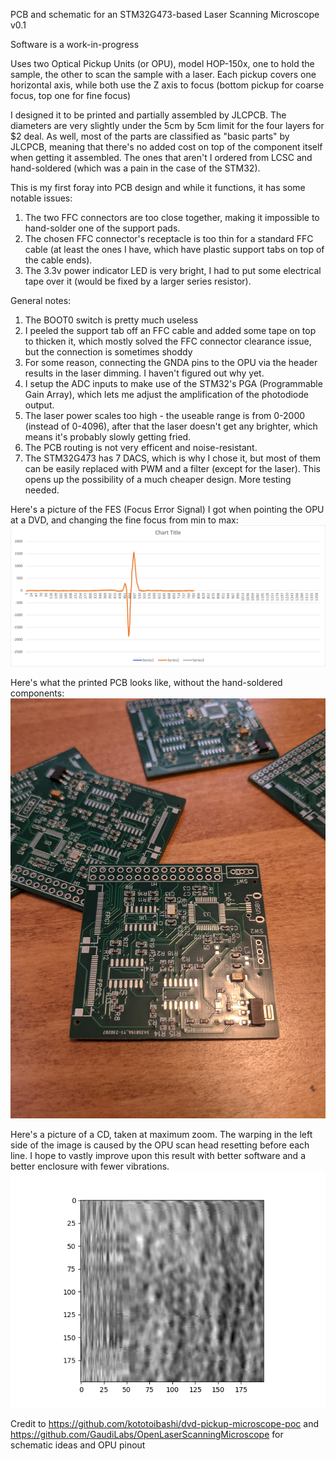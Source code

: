 PCB and schematic for an STM32G473-based Laser Scanning Microscope v0.1

Software is a work-in-progress

Uses two Optical Pickup Units (or OPU), model HOP-150x, one to hold the sample, the other to scan the sample with a laser. Each pickup covers one horizontal axis, while both use the Z axis to focus (bottom pickup for coarse focus, top one for fine focus)

I designed it to be printed and partially assembled by JLCPCB.
The diameters are very slightly under the 5cm by 5cm limit for the four layers for $2 deal.
As well, most of the parts are classified as "basic parts" by JLCPCB, meaning that there's no added cost on top of the component itself when getting it assembled.
The ones that aren't I ordered from LCSC and hand-soldered (which was a pain in the case of the STM32).

This is my first foray into PCB design and while it functions, it has some notable issues:
1. The two FFC connectors are too close together, making it impossible to hand-solder one of the support pads.
2. The chosen FFC connector's receptacle is too thin for a standard FFC cable (at least the ones I have, which have plastic support tabs on top of the cable ends).
3. The 3.3v power indicator LED is very bright, I had to put some electrical tape over it (would be fixed by a larger series resistor).

General notes:
1. The BOOT0 switch is pretty much useless
2. I peeled the support tab off an FFC cable and added some tape on top to thicken it, which mostly solved the FFC connector clearance issue, but the connection is sometimes shoddy
3. For some reason, connecting the GNDA pins to the OPU via the header results in the laser dimming. I haven't figured out why yet.
4. I setup the ADC inputs to make use of the STM32's PGA (Programmable Gain Array), which lets me adjust the amplification of the photodiode output.
5. The laser power scales too high - the useable range is from 0-2000 (instead of 0-4096), after that the laser doesn't get any brighter, which means it's probably slowly getting fried.
6. The PCB routing is not very efficent and noise-resistant.
7. The STM32G473 has 7 DACS, which is why I chose it, but most of them can be easily replaced with PWM and a filter (except for the laser). This opens up the possibility of a much cheaper design. More testing needed.

Here's a picture of the FES (Focus Error Signal) I got when pointing the OPU at a DVD, and changing the fine focus from min to max:
![the FES signal obtained from the OPU through the PCB](https://raw.githubusercontent.com/NilanEkanayake/LaserScanningMicroscope/main/assets/PCB-FES.png)

Here's what the printed PCB looks like, without the hand-soldered components:
![PCB picture](https://raw.githubusercontent.com/NilanEkanayake/LaserScanningMicroscope/main/assets/PCB-PIC.jpg)

Here's a picture of a CD, taken at maximum zoom. The warping in the left side of the image is caused by the OPU scan head resetting before each line. I hope to vastly improve upon this result with better software and a better enclosure with fewer vibrations.
![scanned image of the pits and lands on a CD](https://raw.githubusercontent.com/NilanEkanayake/LaserScanningMicroscope/main/assets/scanned-CD.png)


Credit to https://github.com/kototoibashi/dvd-pickup-microscope-poc and https://github.com/GaudiLabs/OpenLaserScanningMicroscope for schematic ideas and OPU pinout
